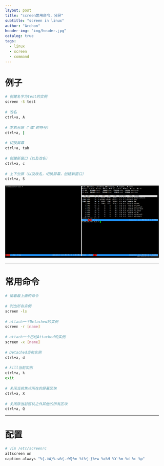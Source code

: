 ```yaml
---
layout: post
title: "screen常用命令，分屏"
subtitle: "screen in linux"
author: "Archon"
header-img: "img/header.jpg"
catalog: true
tags:
  - linux
  - screen
  - command
---
```


# 例子
```bash
# 创建名字为test的实例
screen -S test

# 改名
ctrl+a, A

# 左右分屏（‘或’的符号）
ctrl+a, |

# 切换屏幕
ctrl+a, tab

# 创建新窗口（以及改名）
ctrl+a, c

# 上下分屏（以及改名，切换屏幕，创建新窗口）
ctrl+a, S
```

![](/img/2019-01-16-screen/img-1.png)

---


# 常用命令
```bash
# 接着最上面的命令

# 列出所有实例
screen -ls

# attach一个Detached的实例
screen -r [name] 

# attach一个已经Attached的实例
screen -x [name] 

# Detached当前实例
ctrl+a, d

# kill当前实例
ctrl+a, k
exit

# 关闭当前焦点所在的屏幕区块
ctrl+a, X

# 关闭除当前区块之外其他的所有区块
ctrl+a, Q
```

---

# 配置
```bash
# vim /etc/screenrc
altscreen on
caption always "%{.bW}%-w%{.rW}%n %t%{-}%+w %=%H %Y-%m-%d %c %p"
```
